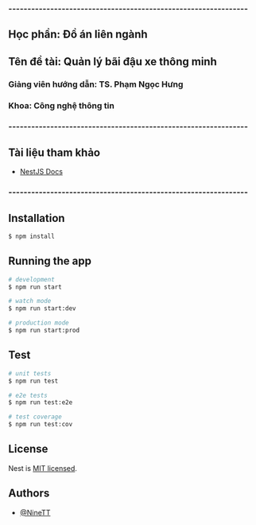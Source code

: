 ### ---------------------------------------------------------------

## Học phần: Đồ án liên ngành

## Tên đề tài: Quản lý bãi đậu xe thông minh

### Giảng viên hướng dẫn: TS. Phạm Ngọc Hưng

### Khoa: Công nghệ thông tin

### ---------------------------------------------------------------

## Tài liệu tham khảo

- [NestJS Docs](https://docs.nestjs.com/)

### ---------------------------------------------------------------

## Installation

```bash
$ npm install
```

## Running the app

```bash
# development
$ npm run start

# watch mode
$ npm run start:dev

# production mode
$ npm run start:prod
```

## Test

```bash
# unit tests
$ npm run test

# e2e tests
$ npm run test:e2e

# test coverage
$ npm run test:cov
```

## License

Nest is [MIT licensed](LICENSE).

## Authors

- [@NineTT](https://www.facebook.com/chin.tt.1509)
